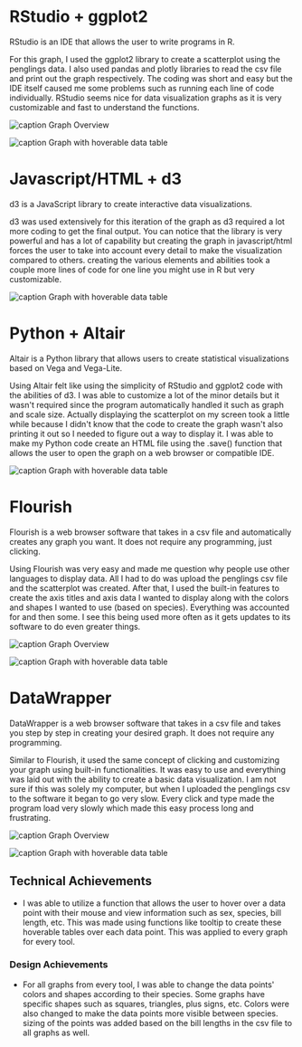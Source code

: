 # RStudio + ggplot2

RStudio is an IDE that allows the user to write programs in R.

For this graph, I used the ggplot2 library to create a scatterplot using the penglings data. I also used pandas and plotly libraries to read the csv file and print out the graph respectively. The coding was short and easy but the IDE itself caused me some problems such as running each line of code individually. RStudio seems nice for data visualization graphs as it is very customizable and fast to 
understand the functions.

![caption](img/ggplot2:RStudio.png)
Graph Overview


![caption](img/ggplot2:RStudio(interactive).png)
Graph with hoverable data table



# Javascript/HTML + d3

d3 is a JavaScript library to create interactive data visualizations.

d3 was used extensively for this iteration of the graph as d3 required a lot more coding to get the final output. You can notice that the library is very powerful and has a lot of capability but creating the graph in javascript/html forces the user to take into account every detail to make the visualization compared to others. creating the various elements and abilities took a couple more lines of code for one line you might use in R but very customizable.


![caption](img/d3:JS+HTML.png)
Graph with hoverable data table


# Python + Altair

Altair is a Python library that allows users to create statistical visualizations based on Vega and Vega-Lite.

Using Altair felt like using the simplicity of RStudio and ggplot2 code with the abilities of d3. I was able to customize a lot of the minor details but it wasn't required since the program automatically handled it such as graph and scale size. Actually displaying the scatterplot on my screen took a little while because I didn't know that the code to create the graph wasn't also printing it out so I needed to figure out a way to display it. I was able to make my Python code create an HTML file using the .save() function that allows the user to open the graph on a web browser or compatible IDE.

![caption](img/Altair:Python.png)
Graph with hoverable data table

# Flourish

Flourish is a web browser software that takes in a csv file and automatically creates any graph you want. It does not require any programming, just clicking.

Using Flourish was very easy and made me question why people use other languages to display data. All I had to do was upload the penglings csv file and the scatterplot was created. After that, I used the built-in features to create the axis titles and axis data I wanted to display along with the colors and shapes I wanted to use (based on species). Everything was accounted for and then some. I see this being used more often as it gets updates to its software to do even greater things.

![caption](img/Flourish.png)
Graph Overview


![caption](img/Flourish(interactive).png)
Graph with hoverable data table


# DataWrapper

DataWrapper is a web browser software that takes in a csv file and takes you step by step in creating your desired graph. It does not require any programming.

Similar to Flourish, it used the same concept of clicking and customizing your graph using built-in functionalities. It was easy to use and everything was laid out with the ability to create a basic data visualization. I am not sure if this was solely my computer, but when I uploaded the penglings csv to the software it began to go very slow. Every click and type made the program load very slowly which made this easy process long and frustrating.

![caption](img/DataWrapper.png)
Graph Overview


![caption](img/DataWrapper(interactive).png)
Graph with hoverable data table



## Technical Achievements
- I was able to utilize a function that allows the user to hover over a data point with their mouse and view information such as sex, species, bill length, etc. This was made using functions like tooltip to create these hoverable tables over each data point. This was applied to every graph for every tool.

### Design Achievements
- For all graphs from every tool, I was able to change the data points' colors and shapes according to their species. Some graphs have specific shapes such as squares, triangles, plus signs, etc. Colors were also changed to make the data points more visible between species. sizing of the points was added based on the bill lengths in the csv file to all graphs as well.
